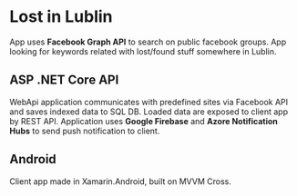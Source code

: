 # Lost in Lublin
App uses **Facebook Graph API** to search on public facebook groups. App looking for keywords related with lost/found stuff somewhere in Lublin.

## ASP .NET Core API 
WebApi application communicates with predefined sites via Facebook API and saves indexed data to SQL DB.
Loaded data are exposed to client app by REST API. 
Application uses **Google Firebase** and **Azore Notification Hubs** to send push notification to client.

## Android
Client app made in Xamarin.Android, built on MVVM Cross.